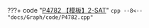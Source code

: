 ???+ code "[P4782 【模板】2-SAT](https://www.luogu.com.cn/problem/P4782)"
    ```cpp
    --8<-- "docs/Graph/code/P4782.cpp"
    ```